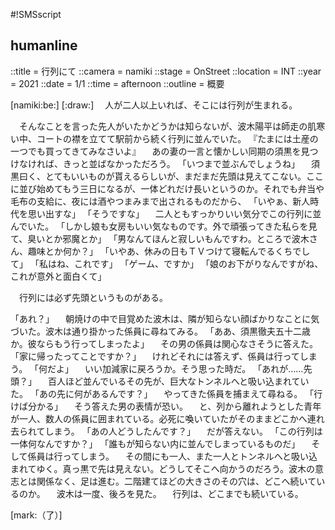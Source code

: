 #!SMSscript

## humanline

::title = 行列にて
::camera = namiki
::stage = OnStreet
::location = INT
::year = 2021
::date = 1/1
::time = afternoon
::outline = 概要

[namiki:be:]
[:draw:]
　人が二人以上いれば、そこには行列が生まれる。

　そんなことを言った先人がいたかどうかは知らないが、波木陽平は師走の肌寒い中、コートの襟を立てて駅前から続く行列に並んでいた。
『たまには土産の一つでも買ってきてみなさいよ』
　あの妻の一言と懐かしい同期の須黒を見つけなければ、きっと並ばなかっただろう。
「いつまで並ぶんでしょうね」
　須黒曰く、とてもいいものが貰えるらしいが、まだまだ先頭は見えてこない。ここに並び始めてもう三日になるが、一体どれだけ長いというのか。それでも弁当や毛布の支給に、夜には酒やつまみまで出されるものだから、
「いやぁ、新人時代を思い出すな」
「そうですな」
　二人ともすっかりいい気分でこの行列に並んでいた。
「しかし娘も女房もいい気なものです。外で頑張ってきた私らを見て、臭いとか邪魔とか」
「男なんてほんと寂しいもんですわ。ところで波木さん、趣味とか何か？」
「いやあ、休みの日もＴＶつけて寝転んでるくちでして」
「私はね、これです」
「ゲーム、ですか」
「娘のお下がりなんですがね、これが意外と面白くて」

　行列には必ず先頭というものがある。

「あれ？」
　朝焼けの中で目覚めた波木は、隣が知らない顔ばかりなことに気づいた。波木は通り掛かった係員に尋ねてみる。
「ああ、須黒徹夫五十二歳か。彼ならもう行ってしまったよ」
　その男の係員は関心なさそうに答えた。
「家に帰ったってことですか？」
　けれどそれには答えず、係員は行ってしまう。
「何だよ」
　いい加減家に戻ろうか。そう思った時だ。
「あれが……先頭？」
　百人ほど並んでいるその先が、巨大なトンネルへと吸い込まれていた。
「あの先に何があるんです？」
　やってきた係員を捕まえて尋ねる。
「行けば分かる」
　そう答えた男の表情が恐い。
　と、列から離れようとした青年が一人、数人の係員に囲まれている。必死に喚いていたがそのままどこかへ連れ去られてしまう。
「あの人どうしたんです？」
　だが答えない。
「この行列は一体何なんですか？」
「誰もが知らない内に並んでしまっているものだ」
　そして係員は行ってしまう。
　その間にも一人、また一人とトンネルへと吸い込まれてゆく。真っ黒で先は見えない。どうしてそこへ向かうのだろう。波木の意志とは関係なく、足は進む。二階建てほどの大きさのその穴は、どこへ続いているのか。
　波木は一度、後ろを見た。
　行列は、どこまでも続いている。

[mark:（了）]
